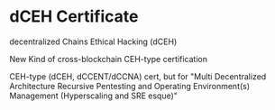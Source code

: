 # dCEH Certificate
decentralized Chains Ethical Hacking (dCEH)

New Kind of cross-blockchain CEH-type certification

CEH-type (dCEH, dCCENT/dCCNA) cert, but for "Multi Decentralized Architecture Recursive Pentesting and Operating Environment(s) Management (Hyperscaling and SRE esque)"
